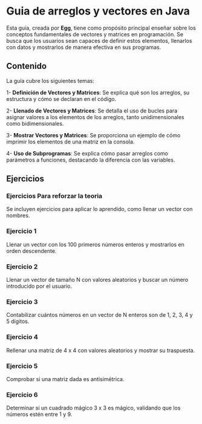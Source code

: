 # Guia de arreglos y vectores en Java 
Esta guia, creada por **Egg**, tiene como propósito principal enseñar sobre los conceptos fundamentales de vectores y matrices en programación. Se busca que los usuarios sean capaces de definir estos elementos, llenarlos con datos y mostrarlos de manera efectiva en sus programas.

## Contenido

La guía cubre los siguientes temas:

1- **Definición de Vectores y Matrices**: Se explica qué son los arreglos, su estructura y cómo se declaran en el código.

2- **Llenado de Vectores y Matrices**: Se detalla el uso de bucles para asignar valores a los elementos de los arreglos, tanto unidimensionales como bidimensionales.

3- **Mostrar Vectores y Matrices**: Se proporciona un ejemplo de cómo imprimir los elementos de una matriz en la consola.

4- **Uso de Subprogramas**: Se explica cómo pasar arreglos como parámetros a funciones, destacando la diferencia con las variables.

## Ejercicios

### Ejercicios Para reforzar la teoria
Se incluyen ejercicios para aplicar lo aprendido, como llenar un vector con nombres.

### Ejercicio 1
Llenar un vector con los 100 primeros números enteros y mostrarlos en orden descendente.

### Ejercicio 2
Llenar un vector de tamaño N con valores aleatorios y buscar un número introducido por el usuario.

### Ejercicio 3
Contabilizar cuántos números en un vector de N enteros son de 1, 2, 3, 4 y 5 dígitos.

### Ejercicio 4
Rellenar una matriz de 4 x 4 con valores aleatorios y mostrar su traspuesta.

### Ejercicio 5
Comprobar si una matriz dada es antisimétrica.

### Ejercicio 6
Determinar si un cuadrado mágico 3 x 3 es mágico, validando que los números estén entre 1 y 9.
